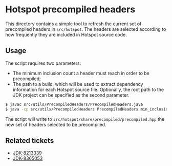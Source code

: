 # Hotspot precompiled headers

This directory contains a simple tool to refresh the current set of precompiled headers
in `src/hotspot`. The headers are selected according to how frequently they are included
in Hotspot source code.

## Usage

The script requires two parameters:
- The minimum inclusion count a header must reach in order to be precompiled;
- The path to a build, which will be used to extract dependency information for each Hotspot
    source file.
Optionally, the root path to the JDK project can be specified as the second parameter.

```bash
$ javac src/utils/PrecompiledHeaders/PrecompiledHeaders.java
$ java -cp src/utils/PrecompiledHeaders PrecompiledHeaders min_inclusion_count build_root [jdk_root=.]
```

The script will write to `src/hotspot/share/precompiled/precompiled.hpp` the new set of
headers selected to be precompiled.

## Related tickets

- [JDK-8213339](https://bugs.openjdk.org/browse/JDK-8213339)
- [JDK-8365053](https://bugs.openjdk.org/browse/JDK-8365053)
